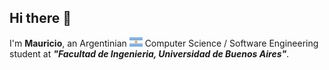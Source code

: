 ## Hi there 👋

 I'm __Mauricio__, an Argentinian <img src='png/AR@2x.png?raw=true' width='21' height='15'> Computer Science / Software Engineering student at ***"Facultad de Ingenieria, Universidad de Buenos Aires"***.
